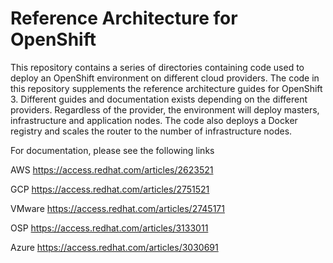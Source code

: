 # Reference Architecture for OpenShift

This repository contains a series of directories containing code used to deploy an OpenShift environment on different cloud providers. The code in this repository supplements the reference architecture guides for OpenShift 3. Different guides and documentation exists depending on the different providers. Regardless of the provider, the environment will deploy masters, infrastructure and application nodes. The code also deploys a Docker registry and scales the router to the number of infrastructure nodes.

For documentation, please see the following links

AWS https://access.redhat.com/articles/2623521

GCP https://access.redhat.com/articles/2751521

VMware https://access.redhat.com/articles/2745171

OSP https://access.redhat.com/articles/3133011

Azure https://access.redhat.com/articles/3030691

